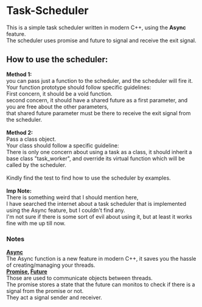 # Task-Scheduler

This is a simple task scheduler written in modern C++, using the **Async** feature.<br/>
The scheduler uses promise and future to signal and receive the exit signal.

## How to use the scheduler:<br/>
**Method 1:**<br/>
you can pass just a function to the scheduler, and the scheduler will fire it.<br/>
Your function prototype should follow specific guidelines:<br/>
First concern, it should be a void function.<br/>
second concern, it should have a shared future as a first parameter, and you are free about the other parameters,<br/>
that shared future parameter must be there to receive the exit signal from the scheduler.<br/>
<br/>
**Method 2:**<br/>
Pass a class object.<br/>
Your class should follow a specific guideline:<br/>
There is only one concern about using a task as a class, it should inherit a base class "task_worker", and override its virtual function which will be called by the scheduler.<br/>
<br/>
Kindly find the test to find how to use the scheduler by examples.<br/>
<br/>
**Imp Note:**<br/>
There is something weird that I should mention here,<br/>
I have searched the internet about a task scheduler that is implemented using the Async feature, but I couldn't find any.<br/>
I'm not sure if there is some sort of evil about using it, but at least it works fine with me up till now.<br/>

### Notes
**[Async](https://en.cppreference.com/w/cpp/thread/async)**<br/>
The Async function is a new feature in modern C++, it saves you the hassle of creating/managing your threads.<br/>
**[Promise](https://en.cppreference.com/w/cpp/thread/promise), [Future](https://en.cppreference.com/w/cpp/thread/future)**<br/>
Those are used to communicate objects between threads.<br/>
The promise stores a state that the future can monitos to check if there is a signal from the promise or not.<br/>
They act a signal sender and receiver.<br/>
